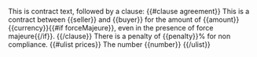 This is contract text, followed by a clause:
{{#clause agreement}}
This is a contract between {{seller}} and {{buyer}} for the amount of {{amount}} {{currency}}{{#if forceMajeure}}, even in the presence of force majeure{{/if}}.
{{/clause}}
There is a penalty of {{penalty}}% for non compliance.
{{#ulist prices}}
The number {{number}}
{{/ulist}}